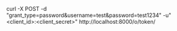 curl -X POST -d "grant_type=password&username=test&password=test1234" -u"<client_id>:<client_secret>" http://localhost:8000/o/token/